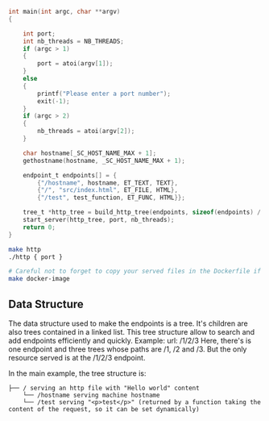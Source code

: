 ```c
int main(int argc, char **argv)
{

    int port;
    int nb_threads = NB_THREADS;
    if (argc > 1)
    {
        port = atoi(argv[1]);
    }
    else
    {
        printf("Please enter a port number");
        exit(-1);
    }
    if (argc > 2)
    {
        nb_threads = atoi(argv[2]);
    }

    char hostname[_SC_HOST_NAME_MAX + 1];
    gethostname(hostname, _SC_HOST_NAME_MAX + 1);

    endpoint_t endpoints[] = {
        {"/hostname", hostname, ET_TEXT, TEXT},
        {"/", "src/index.html", ET_FILE, HTML},
        {"/test", test_function, ET_FUNC, HTML}};

    tree_t *http_tree = build_http_tree(endpoints, sizeof(endpoints) / sizeof(endpoint_t));
    start_server(http_tree, port, nb_threads);
    return 0;
}
```

```bash
make http
./http { port }
```

```bash
# Careful not to forget to copy your served files in the Dockerfile if you have some.
make docker-image
```

## Data Structure

The data structure used to make the endpoints is a tree. It's children are also trees contained in a linked list. This tree structure allow to search and add endpoints efficiently and quickly.
Example:
url: /1/2/3
Here, there's is one endpoint and three trees whose paths are /1, /2 and /3. But the only resource served is at the /1/2/3 endpoint.

In the main example, the tree structure is:
```
├── / serving an http file with "Hello world" content
    └── /hostname serving machine hostname
    └── /test serving "<p>test</p>" (returned by a function taking the content of the request, so it can be set dynamically)
```
